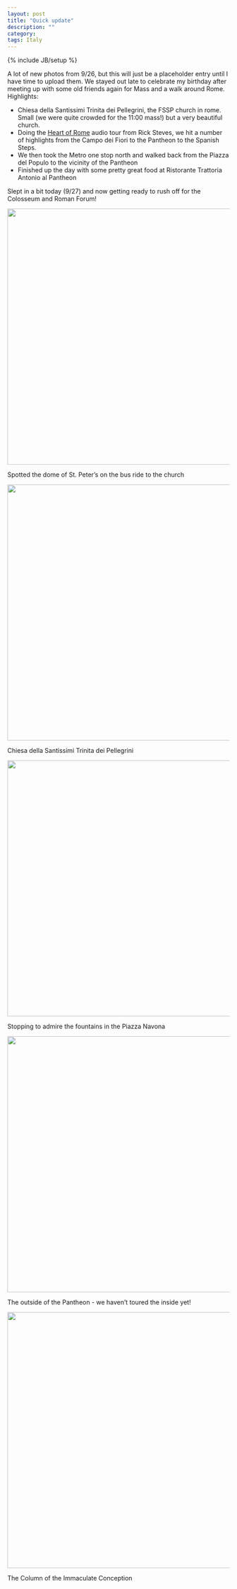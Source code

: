 ```yaml
---
layout: post
title: "Quick update"
description: ""
category: 
tags: Italy
---
```

{% include JB/setup %}

A lot of new photos from 9/26, but this will just be a placeholder entry until I have time to upload them. We stayed out late to celebrate my birthday after meeting up with some old friends again for Mass and a walk around Rome. Highlights:

* Chiesa della Santissimi Trinita dei Pellegrini, the FSSP church in rome. Small (we were quite crowded for the 11:00 mass!) but a very beautiful church.
* Doing the [Heart of Rome](https://www.ricksteves.com/watch-read-listen/audio/audio-tours/italy) audio tour from Rick Steves, we hit a number of highlights from the Campo dei Fiori to the Pantheon to the Spanish Steps.
* We then took the Metro one stop north and walked back from the Piazza del Populo to the vicinity of the Pantheon
* Finished up the day with some pretty great food at Ristorante Trattoria Antonio al Pantheon

Slept in a bit today (9/27) and now getting ready to rush off for the Colosseum and Roman Forum!

<div class="img img-caption">
	<img src="/assets/images/2021-09-26/IMG_8143.jpg" width="580" alt="" />
	<p>Spotted the dome of St. Peter’s on the bus ride to the church</p>
</div>

<div class="img img-caption">
	<img src="/assets/images/2021-09-26/IMG_0048.jpg" width="580" alt="" />
	<p>Chiesa della Santissimi Trinita dei Pellegrini</p>
</div>

<div class="img img-caption">
	<img src="/assets/images/2021-09-26/IMG_8151.jpg" width="580" alt="" />
	<p>Stopping to admire the fountains in the Piazza Navona</p>
</div>

<div class="img img-caption">
	<img src="/assets/images/2021-09-26/IMG_8160.jpg" width="580" alt="" />
	<p>The outside of the Pantheon - we haven’t toured the inside yet!</p>
</div>

<div class="img img-caption">
	<img src="/assets/images/2021-09-26/IMG_0072.jpg" width="580" alt="" />
	<p>The Column of the Immaculate Conception</p>
</div>


